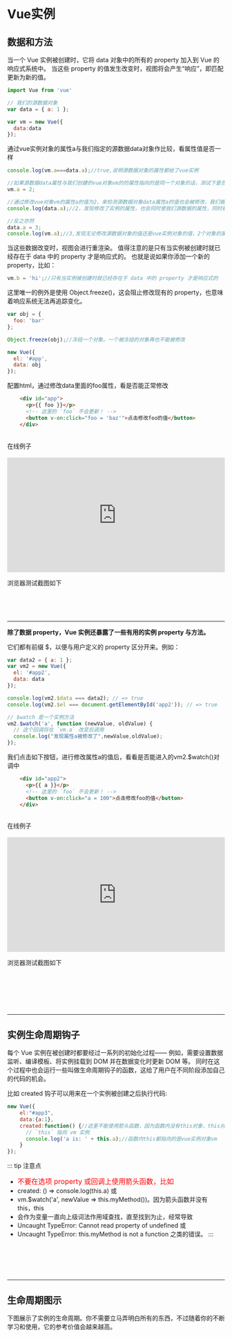 # Vue实例

## 数据和方法

当一个 Vue 实例被创建时，它将 data 对象中的所有的 property 加入到 Vue 的响应式系统中。
当这些 property 的值发生改变时，视图将会产生“响应”，即匹配更新为新的值。


```js
import Vue from 'vue'

// 我们的源数据对象
var data = { a: 1 };

var vm = new Vue({
  data:data
});

```
通过vue实例对象的属性a与我们指定的源数据data对象作比较，看属性值是否一样

```js
console.log(vm.a===data.a);//true,说明源数据对象的属性都给了vue实例

//如果源数据data属性与我们创建的vue对象vm的的属性指向的是同一个对象的话，测试下是否会同时被修改
vm.a = 2;

//通过修改vue对象vm的属性a的值为2，来检测源数据对象data属性a的值也会被修改，我们做如下验证
console.log(data.a);//2，发现修改了实例的属性，也会同时使我们源数据的属性，同时被修改

//反之亦然
data.a = 3;
console.log(vm.a);//3,发现无论修改源数据对象的值还是vue实例对象的值，2个对象的属性值都会被同时更新

```


当这些数据改变时，视图会进行重渲染。
值得注意的是只有当实例被创建时就已经存在于 data 中的 property 才是响应式的。
也就是说如果你添加一个新的 property，比如：

```js
vm.b = 'hi';//只有当实例被创建时就已经存在于 data 中的 property 才是响应式的
```

这里唯一的例外是使用 Object.freeze()，这会阻止修改现有的 property，也意味着响应系统无法再追踪变化。
```js
var obj = {
  foo: 'bar'
};

Object.freeze(obj);//冻结一个对象。一个被冻结的对象再也不能被修改

new Vue({
  el: '#app',
  data: obj
});
```

配置html，通过修改data里面的foo属性，看是否能正常修改

```html
    <div id="app">
      <p>{{ foo }}</p>
      <!-- 这里的 `foo` 不会更新！ -->
      <button v-on:click="foo = 'baz'">点击修改foo的值</button>
    </div>
```

<br/>
在线例子
<br/>
<br/>
<iframe height="265" style="width: 100%;" scrolling="no" title="2.vue实例-数据与方法1" src="https://codepen.io/chentong106140/embed/gOMbWog?height=265&theme-id=dark&default-tab=html,result" frameborder="no" loading="lazy" allowtransparency="true" allowfullscreen="true">
  See the Pen <a href='https://codepen.io/chentong106140/pen/gOMbWog'>2.vue实例-数据与方法1</a> by chentong106140
  (<a href='https://codepen.io/chentong106140'>@chentong106140</a>) on <a href='https://codepen.io'>CodePen</a>.
</iframe>

浏览器测试截图如下

<img :src="$withBase('/2.vue实例/QQ图片20200929165422.png')" />
<br/><br/><br/><br/>

***
**除了数据 property，Vue 实例还暴露了一些有用的实例 property 与方法。**

它们都有前缀 $，以便与用户定义的 property 区分开来。例如：
```js
var data2 = { a: 1 };
var vm2 = new Vue({
  el: '#app2',
  data: data
});

console.log(vm2.$data === data2); // => true
console.log(vm2.$el === document.getElementById('app2')); // => true

// $watch 是一个实例方法
vm2.$watch('a', function (newValue, oldValue) {
  // 这个回调将在 `vm.a` 改变后调用
  console.log("发现属性a被修改了",newValue,oldValue);
});

```

我们点击如下按钮，进行修改属性a的值后，看看是否能进入的vm2.$watch()对调中

```html
    <div id="app2">
      <p>{{ a }}</p>
      <!-- 这里的 `foo` 不会更新！ -->
      <button v-on:click="a = 100">点击修改foo的值</button>
    </div>
```

<br/>
在线例子
<br/>
<br/>

<iframe height="265" style="width: 100%;" scrolling="no" title="2.vue实例-数据与方法2" src="https://codepen.io/chentong106140/embed/VwjYzYd?height=265&theme-id=dark&default-tab=js,result" frameborder="no" loading="lazy" allowtransparency="true" allowfullscreen="true">
  See the Pen <a href='https://codepen.io/chentong106140/pen/VwjYzYd'>2.vue实例-数据与方法2</a> by chentong106140
  (<a href='https://codepen.io/chentong106140'>@chentong106140</a>) on <a href='https://codepen.io'>CodePen</a>.
</iframe>

浏览器测试截图如下

<img :src="$withBase('/2.vue实例/QQ图片20200929171041.png')" />

<br/><br/><br/><br/>

***
## 实例生命周期钩子

每个 Vue 实例在被创建时都要经过一系列的初始化过程——
例如，需要设置数据监听、编译模板、将实例挂载到 DOM 并在数据变化时更新 DOM 等。
同时在这个过程中也会运行一些叫做生命周期钩子的函数，这给了用户在不同阶段添加自己的代码的机会。

比如 created 钩子可以用来在一个实例被创建之后执行代码:

```js
new Vue({
    el:"#app3",
    data:{a:1},
    created:function() {//这里不能使用箭头函数，因为函数内没有this对象，this对象会指向上层作用域的this
      // `this` 指向 vm 实例
      console.log('a is: ' + this.a);//函数内this都指向的是vue实例对象vm
    }
});
```
::: tip 注意点
- <font color=#FF0000 size=3 >不要在选项 property 或回调上使用箭头函数，比如</font>
- created: () => console.log(this.a) 或 
- vm.$watch('a', newValue => this.myMethod())。因为箭头函数并没有 this，this 
- 会作为变量一直向上级词法作用域查找，直至找到为止，经常导致 
- Uncaught TypeError: Cannot read property of undefined 或 
- Uncaught TypeError: this.myMethod is not a function 之类的错误。
:::

<br/><br/><br/><br/>

***
## 生命周期图示
下图展示了实例的生命周期。你不需要立马弄明白所有的东西，不过随着你的不断学习和使用，它的参考价值会越来越高。
<img :src="$withBase('/2.vue实例/lifecycle.png')" />











